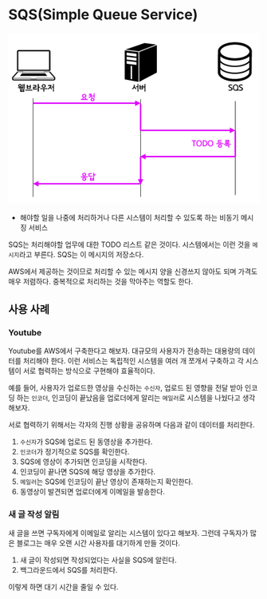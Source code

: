 # SQS(Simple Queue Service)

![](../../.gitbook/assets/interview/cloud/1746.png)

- 해야할 일을 나중에 처리하거나 다른 시스템이 처리할 수 있도록 하는 비동기 메시징 서비스

SQS는 처리해야할 업무에 대한 TODO 리스트 같은 것이다. 시스템에서는 이런 것을 `메시지`라고 부른다. SQS는 이 메시지의 저장소다.

AWS에서 제공하는 것이므로 처리할 수 있는 메시지 양을 신경쓰지 않아도 되며 가격도 매우 저렴하다. 중복적으로 처리하는 것을 막아주는 역할도 한다.

## 사용 사례
### Youtube

Youtube를 AWS에서 구축한다고 해보자. 대규모의 사용자가 전송하는 대용량의 데이터를 처리해야 한다. 이런 서비스는 독립적인 시스템을 여러 개 쪼개서 구축하고 각 시스템이 서로 협력하는 방식으로 구현해야 효율적이다.

예를 들어, 사용자가 업로드한 영상을 수신하는 `수신자`, 업로드 된 영향을 전달 받아 인코딩 하는 `인코더`, 인코딩이 끝났음을 업로더에게 알리는 `메일러`로 시스템을 나눴다고 생각해보자.

서로 협력하기 위해서는 각자의 진행 상황을 공유하며 다음과 같이 데이터를 처리한다.

1. `수신자`가 SQS에 업로드 된 동영상을 추가한다.
2. `인코더`가 정기적으로 SQS를 확인한다.
3. SQS에 영상이 추가되면 인코딩을 시작한다.
4. 인코딩이 끝나면 SQS에 해당 영상을 추가한다.
5. `메일러`는 SQS에 인코딩이 끝난 영상이 존재하는지 확인한다.
6. 동영상이 발견되면 업로더에게 이메일을 발송한다.

### 새 글 작성 알림

새 글을 쓰면 구독자에게 이메일로 알리는 시스템이 있다고 해보자. 그런데 구독자가 많은 블로그는 매우 오랜 시간 사용자를 대기하게 만들 것이다.

1. 새 글이 작성되면 작성되었다는 사실을 SQS에 알린다.
2. 백그라운드에서 SQS를 처리한다.

이렇게 하면 대기 시간을 줄일 수 있다.
